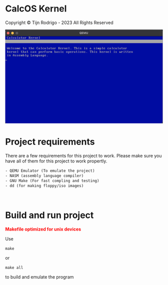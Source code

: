 # CalcOS Kernel
Copyright &copy; Tijn Rodrigo - 2023 All Rights Reserved


<img src="img/kernel_qemu.png" alt="Kernel running in QEMU emulator">

<br>

# Project requirements
There are a few requirements for this project to work. Please make sure you have all of them for this project to work propertly.

    - QEMU Emulator (To emulate the project)
    - NASM (assembly language compiler)
    - GNU Make (For fast compling and testing)
    - dd (for making floppy/iso images)

<br>

# Build and run project

**<p style="color:red;">Makefile optimized for unix devices</p>**

Use 
```
make 
```
or 
```
make all
```

to build and emulate the program




